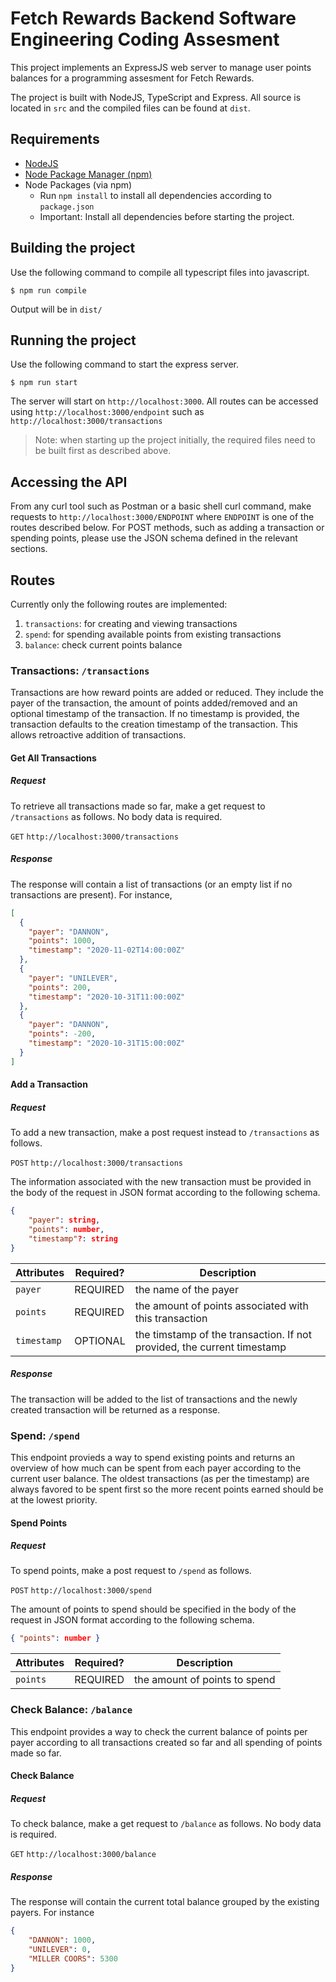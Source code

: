 # Fetch Rewards Backend Software Engineering Coding Assesment
This project implements an ExpressJS web server to manage user points balances for a programming assesment for Fetch Rewards.


The project is built with NodeJS, TypeScript and Express. All source is located in `src` and the compiled files can be found at `dist`.

## Requirements
* [NodeJS](https://nodejs.org/en/)
* [Node Package Manager (npm)](https://www.npmjs.com/get-npm)
* Node Packages (via npm)
	* Run `npm install` to install all dependencies according to `package.json`
	* Important: Install all dependencies before starting the project.

## Building the project
Use the following command to compile all typescript files into javascript.
```shell
$ npm run compile
```
Output will be in `dist/`

## Running the project
Use the following command to start the express server.
```shell
$ npm run start
```
The server will start on `http://localhost:3000`. All routes can be accessed using `http://localhost:3000/endpoint` such as `http://localhost:3000/transactions`
> Note: when starting up the project initially, the required files need to be built first as described above.

## Accessing the API
From any curl tool such as Postman or a basic shell curl command, make requests to `http://localhost:3000/ENDPOINT` where `ENDPOINT` is one of the routes described below. For POST methods, such as adding a transaction or spending points, please use the JSON schema defined in the relevant sections.

## Routes
Currently only the following routes are implemented:
1. `transactions`: for creating and viewing transactions
2. `spend`: for spending available points from existing transactions
3. `balance`: check current points balance

### Transactions: `/transactions`
Transactions are how reward points are added or reduced. They include the payer of the transaction, the amount of points added/removed and an optional timestamp of the transaction. If no timestamp is provided, the transaction defaults to the creation timestamp of the transaction. This allows retroactive addition of transactions.

#### Get All Transactions
##### Request
To retrieve all transactions made so far, make a get request to `/transactions` as follows. No body data is required.

`GET` `http://localhost:3000/transactions`

##### Response

The response will contain a list of transactions (or an empty list if no transactions are present). For instance,

```json
[
  {
    "payer": "DANNON",
    "points": 1000,
    "timestamp": "2020-11-02T14:00:00Z"
  },
  {
    "payer": "UNILEVER",
    "points": 200,
    "timestamp": "2020-10-31T11:00:00Z"
  },
  {
    "payer": "DANNON",
    "points": -200,
    "timestamp": "2020-10-31T15:00:00Z"
  }
]
```

#### Add a Transaction
##### Request
To add a new transaction, make a post request instead to `/transactions` as follows.

`POST` `http://localhost:3000/transactions`

The information associated with the new transaction must be provided in the body of the request in JSON format according to the following schema.

```json
{
	"payer": string,
	"points": number,
	"timestamp"?: string
}
```

| Attributes  | Required? | Description                                                             |
|-------------|-----------|-------------------------------------------------------------------------|
| `payer`     | REQUIRED  | the name of the payer                                                   |
| `points`    | REQUIRED  | the amount of points associated with this transaction                   |
| `timestamp` | OPTIONAL  | the timstamp of the transaction. If not provided, the current timestamp |


##### Response

The transaction will be added to the list of transactions and the newly created transaction will be returned as a response.

### Spend: `/spend`
This endpoint provieds a way to spend existing points and returns an overview of how much can be spent from each payer according to the current user balance. The oldest transactions (as per the timestamp) are always favored to be spent first so the more recent points earned should be at the lowest priority.

#### Spend Points
##### Request
To spend points, make a post request to `/spend` as follows.

`POST` `http://localhost:3000/spend`

The amount of points to spend should be specified in the body of the request in JSON format according to the following schema.

```json
{ "points": number }
```

| Attributes | Required? | Description                   |
|------------|-----------|-------------------------------|
| `points`   | REQUIRED  | the amount of points to spend |


### Check Balance: `/balance`
This endpoint provides a way to check the current balance of points per payer according to all transactions created so far and all spending of points made so far.

#### Check Balance
##### Request
To check balance, make a get request to `/balance` as follows. No body data is required.

`GET` `http://localhost:3000/balance`

##### Response
The response will contain the current total balance grouped by the existing payers. For instance

```json
{
	"DANNON": 1000,
	"UNILEVER": 0,
	"MILLER COORS": 5300
}
```
